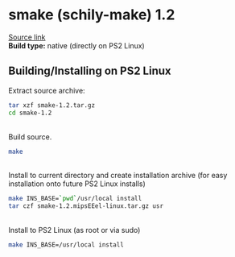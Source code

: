 # smake (schily-make) 1.2

[Source link](https://mirrors.dotsrc.org/schilytools/OLD/smake/smake-1.2.tar.gz)  
**Build type:** native (directly on PS2 Linux)

## Building/Installing on PS2 Linux

Extract source archive:
```bash
tar xzf smake-1.2.tar.gz
cd smake-1.2
```

&nbsp;  
Build source.
```bash
make
```

&nbsp;  
Install to current directory and create installation archive (for easy installation onto future PS2 Linux installs)
```bash
make INS_BASE=`pwd`/usr/local install
tar czf smake-1.2.mipsEEel-linux.tar.gz usr
```

&nbsp;  
Install to PS2 Linux (as root or via sudo)
```bash
make INS_BASE=/usr/local install
```

